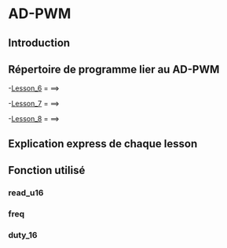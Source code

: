 # AD-PWM

## Introduction

## Répertoire de programme lier au AD-PWM

-[Lesson_6](Lesson_6) =          ==> 

-[Lesson_7](Lesson_7) =          ==> 

-[Lesson_8](Lesson_8) =            ==> 

## Explication express de chaque lesson

## Fonction utilisé

### read_u16

### freq

### duty_16


